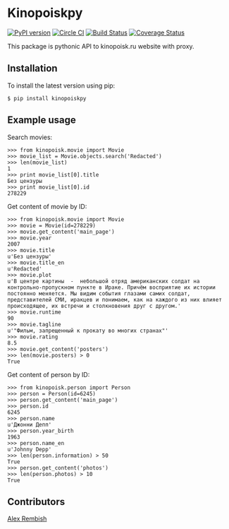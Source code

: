 # Kinopoiskpy

[![PyPI version](https://img.shields.io/pypi/v/kinopoiskpy.svg)](https://pypi.python.org/pypi/kinopoiskpy) [![Circle CI](https://circleci.com/gh/ramusus/kinopoiskpy/tree/master.svg?style=shield)](https://circleci.com/gh/ramusus/kinopoiskpy) [![Build Status](https://img.shields.io/travis/ramusus/kinopoiskpy.svg?branch=master)](https://travis-ci.org/ramusus/kinopoiskpy) [![Coverage Status](https://coveralls.io/repos/ramusus/kinopoiskpy/badge.svg?branch=master)](https://coveralls.io/r/ramusus/kinopoiskpy)

This package is pythonic API to kinopoisk.ru website with proxy.

## Installation

To install the latest version using pip:

    $ pip install kinopoiskpy

## Example usage

Search movies:

    >>> from kinopoisk.movie import Movie
    >>> movie_list = Movie.objects.search('Redacted')
    >>> len(movie_list)
    1
    >>> print movie_list[0].title
    Без цензуры
    >>> print movie_list[0].id
    278229

Get content of movie by ID:

    >>> from kinopoisk.movie import Movie
    >>> movie = Movie(id=278229)
    >>> movie.get_content('main_page')
    >>> movie.year
    2007
    >>> movie.title
    u'Без цензуры'
    >>> movie.title_en
    u'Redacted'
    >>> movie.plot
    u'В центре картины  -  небольшой отряд американских солдат на контрольно-пропускном пункте в Ираке. Причём восприятие их истории постоянно меняется. Мы видим события глазами самих солдат, представителей СМИ, иракцев и понимаем, как на каждого из них влияет происходящее, их встречи и столкновения друг с другом.'
    >>> movie.runtime
    90
    >>> movie.tagline
    u'"Фильм, запрещенный к прокату во многих странах"'
    >>> movie.rating
    8.5
    >>> movie.get_content('posters')
    >>> len(movie.posters) > 0
    True

Get content of person by ID:

    >>> from kinopoisk.person import Person
    >>> person = Person(id=6245)
    >>> person.get_content('main_page')
    >>> person.id
    6245
    >>> person.name
    u'Джонни Депп'
    >>> person.year_birth
    1963
    >>> person.name_en
    u'Johnny Depp'
    >>> len(person.information) > 50
    True
    >>> person.get_content('photos')
    >>> len(person.photos) > 10
    True

## Contributors

[Alex Rembish](http://github.com/rembish)
